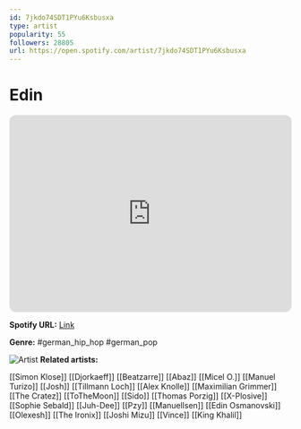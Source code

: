 ```yaml
---
id: 7jkdo74SDT1PYu6Ksbusxa
type: artist
popularity: 55
followers: 28805
url: https://open.spotify.com/artist/7jkdo74SDT1PYu6Ksbusxa
---
```

# Edin

<iframe style="border-radius:12px" src="https://open.spotify.com/embed/artist/7jkdo74SDT1PYu6Ksbusxa" width="100%" height="352" frameBorder="0" allowfullscreen="" allow="autoplay; clipboard-write; encrypted-media; fullscreen; picture-in-picture" loading="lazy"></iframe>

**Spotify URL:** [Link](https://open.spotify.com/artist/7jkdo74SDT1PYu6Ksbusxa)

**Genre:**  #german_hip_hop #german_pop

![Artist](https://i.scdn.co/image/ab6761610000e5ebb33e535f2baa68ec7ace8d49)
**Related artists:**

[[Simon Klose]]
[[Djorkaeff]]
[[Beatzarre]]
[[Abaz]]
[[Micel O.]]
[[Manuel Turizo]]
[[Josh]]
[[Tillmann Loch]]
[[Alex Knolle]]
[[Maximilian Grimmer]]
[[The Cratez]]
[[ToTheMoon]]
[[Sido]]
[[Thomas Porzig]]
[[X-Plosive]]
[[Sophie Sebald]]
[[Juh-Dee]]
[[Pzy]]
[[Manuellsen]]
[[Edin Osmanovski]]
[[Olexesh]]
[[The Ironix]]
[[Joshi Mizu]]
[[Vince]]
[[King Khalil]]
